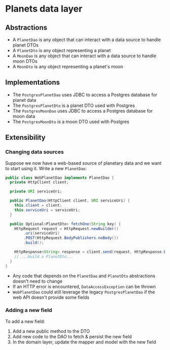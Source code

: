 # Planets data layer

## Abstractions

- A `PlanetDao` is any object that can interact with a data source to handle planet DTOs
- A `PlanetDto` is any object representing a planet
- A `MoonDao` is any object that can interact with a data source to handle moon DTOs
- A `MoonDto` is any object representing a planet's moon

## Implementations

- The `PostgresPlanetDao` uses JDBC to access a Postgres database for planet data
- The `PostgresPlanetDto` is a planet DTO used with Postgres
- The `PostgresMoonDao` uses JDBC to access a Postgres database for moon data
- The `PostgresMoonDto` is a moon DTO used with Postgres

## Extensibility

### Changing data sources

Suppose we now have a web-based source of planetary data and we want to start using it. Write a new `PlanetDao`:

```java
public class WebPlanetDao implements PlanetDao {
  private HttpClient client;

  private URI serviceUri;

  public PlanetDao(HttpClient client, URI serviceUri) {
    this.client = client;
    this.serviceUri = serviceUri;
  }

  public Optional<PlanetDto> fetchOne(String key) {
    HttpRequest request = HttpRequest.newBuilder()
        .uri(serviceUri)
        .POST(HttpRequest.BodyPublishers.noBody())
        .build();

    HttpResponse<String> response = client.send(request, HttpResponse.BodyHandlers.ofString());
    // ...build a PlanetDto...
  }
}
```

* Any code that depends on the `PlanetDao` and `PlanetDto` abstractions doesn't need to change
* If an HTTP error is encountered, `DataAccessException` can be thrown
* `WebPlanetDao` could still leverage the legacy `PostgresPlanetDao` if the web API doesn't provide some fields

### Adding a new field

To add a new field:

1. Add a new public method to the DTO
2. Add new code to the DAO to fetch & persist the new field
3. In the domain layer, update the mapper and model with the new field
